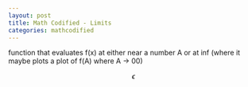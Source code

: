 ```yaml
---
layout: post
title: Math Codified - Limits
categories: mathcodified
---
```


function that evaluates f(x) at either near a number A or at inf (where it maybe plots a plot of f(A) where A -> 00)

$$\epsilon$$